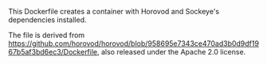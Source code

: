This Dockerfile creates a container with Horovod and Sockeye's dependencies installed.

The file is derived from https://github.com/horovod/horovod/blob/958695e7343ce470ad3b0d9df1967b5af3bd6ec3/Dockerfile,
also released under the Apache 2.0 license.
